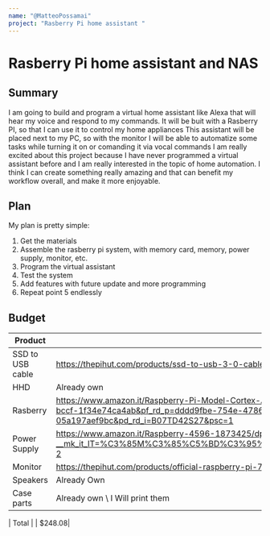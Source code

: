 ```yaml
---
name: "@MatteoPossamai"
project: "Rasberry Pi home assistant "
---
```


# Rasberry Pi home assistant and NAS

## Summary

I am going to build and program a virtual home assistant like Alexa that will hear my voice and respond to my commands. It will be buit with a Rasberry PI, so that I can use it to control my home appliances
This assistant will be placed next to my PC, so with the monitor I will be able to automatize some tasks while turning it on or comanding it via vocal commands
I am really excited about this project because I have never programmed a virtual assistant before and I am really interested in the topic of home automation. I think I can create something really amazing and that can benefit
my workflow overall, and make it more enjoyable.

## Plan

My plan is pretty simple:

1. Get the materials
2. Assemble the rasberry pi system, with memory card, memory, power supply, monitor, etc.
3. Program the virtual assistant
4. Test the system
5. Add features with future update and more programming
6. Repeat point 5 endlessly

## Budget

| Product         | Supplier/Link                                                               | Cost   |
| --------------- | --------------------------------------------------------------------------- | ------ |
| SSD to USB cable| https://thepihut.com/products/ssd-to-usb-3-0-cable-for-raspberry-pi         | $6.08  |
| HHD             | Already own                                                                 | $0     |
| Rasberry        | https://www.amazon.it/Raspberry-Pi-Model-Cortex-A72-Bluetooth/dp/B07TD42S27/ref=d_pd_vtp_sccl_3_1/262-8099518-1776062?pd_rd_w=lZvkX&content-id=amzn1.sym.dddd9fbe-754e-4786-bccf-1f34e74ca4ab&pf_rd_p=dddd9fbe-754e-4786-bccf-1f34e74ca4ab&pf_rd_r=BEMEK1KQ15V1K35Q037Y&pd_rd_wg=dwCPi&pd_rd_r=9dc13b60-8535-436f-9364-05a197aef9bc&pd_rd_i=B07TD42S27&psc=1 | $160 |
| Power Supply    | https://www.amazon.it/Raspberry-4596-1873425/dp/B07TMPC9FG/ref=sr_1_2?__mk_it_IT=%C3%85M%C3%85%C5%BD%C3%95%C3%91&crid=2YNLH7S2FDK5E&keywords=raspberry+power+supply+it&qid=1673619943&sprefix=raspberry+power+supply+i%2Caps%2C97&sr=8-2 | $12 |
| Monitor         | https://thepihut.com/products/official-raspberry-pi-7-touchscreen-display   | $70    |
| Speakers        | Already Own                                                                 | $0     |
| Case parts      | Already own \ I Will print them                                             | $0     |

| Total           |                                                                             | $248.08|
